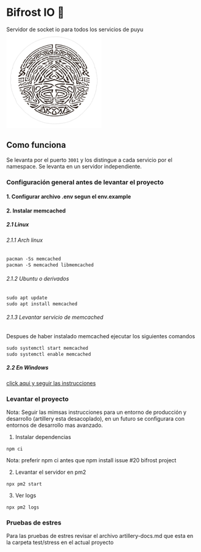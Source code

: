 # Bifrost IO 🌈
Servidor de socket io para todos los servicios de puyu  
![alt text](bifrost.png "Bifrost")
## Como funciona
Se levanta por el puerto `3001` y los distingue a cada servicio por el namespace. 
Se levanta en un servidor independiente.

### Configuración general antes de levantar el proyecto
#### 1. Configurar archivo .env segun el env.example

#### 2. Instalar memcached

##### 2.1 Linux

###### 2.1.1 Arch linux
```
pacman -Ss memcached
pacman -S memcached libmemcached
```

###### 2.1.2 Ubuntu o derivados
```
sudo apt update
sudo apt install memcached
```

###### 2.1.3 Levantar servicio de memcached
Despues de haber instalado memcached ejecutar los siguientes comandos
```
sudo systemctl start memcached
sudo systemctl enable memcached
```

##### 2.2 En Windows
[click aqui y seguir las instrucciones](https://stackoverflow.com/questions/59476616/install-memcached-on-windows)

### Levantar el proyecto 

Nota: Seguir las mimsas instrucciones para un entorno de producción y desarrollo (artillery esta desacoplado), en un futuro se configurara con entornos de desarrollo mas avanzado.

1. Instalar dependencias 
```
npm ci
```

Nota: preferir npm ci antes que npm install issue #20 bifrost project

2. Levantar el servidor en pm2
```
npx pm2 start 
```

3. Ver logs 
```
npx pm2 logs
```

### Pruebas de estres
Para las pruebas de estres revisar el archivo artillery-docs.md 
que esta en la carpeta test/stress en el actual proyecto
